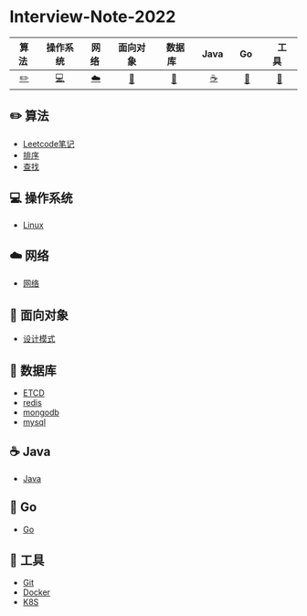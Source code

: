 # Interview-Note-2022

| 算法&nbsp; | 操作系统 | 网络&nbsp;|面向对象| &nbsp;数据库&nbsp;&nbsp;|&nbsp;Java&nbsp;&nbsp;|&nbsp;Go&nbsp;&nbsp;| &nbsp;&nbsp;工具&nbsp;&nbsp; |
| :---: | :----: | :---: | :----: | :----: | :----: | :----: | :----: |
| [:pencil2:](#pencil2-算法) | [:computer:](#computer-操作系统) | [:cloud:](#cloud-网络) | [:art:](#art-面向对象) | [:floppy_disk:](#floppy_disk-数据库) |[:coffee:](#coffee-java)|[:whale2:](#whale2-Go)|[:wrench:](#wrench-工具)|
## :pencil2: 算法

- [Leetcode笔记]()
- [排序]()
- [查找]()

## :computer: 操作系统

- [Linux]()

## :cloud: 网络 

- [网络]()


## :art: 面向对象

- [设计模式]()

## :floppy_disk: 数据库

- [ETCD]()
- [redis]()
- [mongodb]()
- [mysql]()

## :coffee: Java

- [Java]()

## :whale2: Go

* [Go]()

## :wrench: 工具 

- [Git]()
- [Docker]()
- [K8S]()
